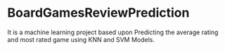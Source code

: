 # BoardGamesReviewPrediction
It is a machine learning project based upon Predicting the average rating and most rated game using KNN and SVM Models.
